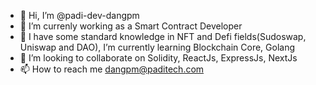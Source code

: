 - 👋 Hi, I’m @padi-dev-dangpm
- 👀 I’m currenly working as a Smart Contract Developer
- 🌱 I have some standard knowledge in NFT and Defi fields(Sudoswap, Uniswap and DAO), I’m currently learning Blockchain Core, Golang
- 💞️ I’m looking to collaborate on Solidity, ReactJs, ExpressJs, NextJs
- 📫 How to reach me dangpm@paditech.com

<!---
padi-dev-dangpm/padi-dev-dangpm is a ✨ special ✨ repository because its `README.md` (this file) appears on your GitHub profile.
You can click the Preview link to take a look at your changes.
--->
